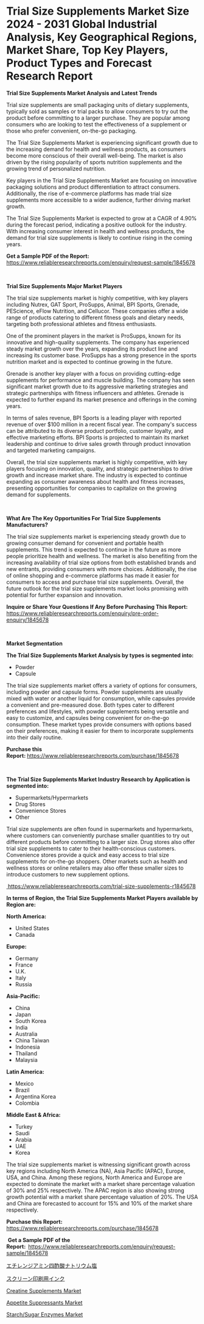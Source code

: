<p><h1>Trial Size Supplements Market Size 2024 - 2031 Global Industrial Analysis, Key Geographical Regions, Market Share, Top Key Players, Product Types and Forecast Research Report</h1></p><p><strong>Trial Size Supplements Market Analysis and Latest Trends</strong></p>
<p><p>Trial size supplements are small packaging units of dietary supplements, typically sold as samples or trial packs to allow consumers to try out the product before committing to a larger purchase. They are popular among consumers who are looking to test the effectiveness of a supplement or those who prefer convenient, on-the-go packaging.</p><p>The Trial Size Supplements Market is experiencing significant growth due to the increasing demand for health and wellness products, as consumers become more conscious of their overall well-being. The market is also driven by the rising popularity of sports nutrition supplements and the growing trend of personalized nutrition.</p><p>Key players in the Trial Size Supplements Market are focusing on innovative packaging solutions and product differentiation to attract consumers. Additionally, the rise of e-commerce platforms has made trial size supplements more accessible to a wider audience, further driving market growth.</p><p>The Trial Size Supplements Market is expected to grow at a CAGR of 4.90% during the forecast period, indicating a positive outlook for the industry. With increasing consumer interest in health and wellness products, the demand for trial size supplements is likely to continue rising in the coming years.</p></p>
<p><strong>Get a Sample PDF of the Report:&nbsp;</strong> <a href="https://www.reliableresearchreports.com/enquiry/request-sample/1845678">https://www.reliableresearchreports.com/enquiry/request-sample/1845678</a></p>
<p>&nbsp;</p>
<p><strong>Trial Size Supplements Major Market Players</strong></p>
<p><p>The trial size supplements market is highly competitive, with key players including Nutrex, GAT Sport, ProSupps, Animal, BPI Sports, Grenade, PEScience, eFlow Nutrition, and Cellucor. These companies offer a wide range of products catering to different fitness goals and dietary needs, targeting both professional athletes and fitness enthusiasts.</p><p>One of the prominent players in the market is ProSupps, known for its innovative and high-quality supplements. The company has experienced steady market growth over the years, expanding its product line and increasing its customer base. ProSupps has a strong presence in the sports nutrition market and is expected to continue growing in the future.</p><p>Grenade is another key player with a focus on providing cutting-edge supplements for performance and muscle building. The company has seen significant market growth due to its aggressive marketing strategies and strategic partnerships with fitness influencers and athletes. Grenade is expected to further expand its market presence and offerings in the coming years.</p><p>In terms of sales revenue, BPI Sports is a leading player with reported revenue of over $100 million in a recent fiscal year. The company's success can be attributed to its diverse product portfolio, customer loyalty, and effective marketing efforts. BPI Sports is projected to maintain its market leadership and continue to drive sales growth through product innovation and targeted marketing campaigns.</p><p>Overall, the trial size supplements market is highly competitive, with key players focusing on innovation, quality, and strategic partnerships to drive growth and increase market share. The industry is expected to continue expanding as consumer awareness about health and fitness increases, presenting opportunities for companies to capitalize on the growing demand for supplements.</p></p>
<p>&nbsp;</p>
<p><strong>What Are The Key Opportunities For Trial Size Supplements Manufacturers?</strong></p>
<p><p>The trial size supplements market is experiencing steady growth due to growing consumer demand for convenient and portable health supplements. This trend is expected to continue in the future as more people prioritize health and wellness. The market is also benefiting from the increasing availability of trial size options from both established brands and new entrants, providing consumers with more choices. Additionally, the rise of online shopping and e-commerce platforms has made it easier for consumers to access and purchase trial size supplements. Overall, the future outlook for the trial size supplements market looks promising with potential for further expansion and innovation.</p></p>
<p><strong>Inquire or Share Your Questions If Any Before Purchasing This Report:</strong> <a href="https://www.reliableresearchreports.com/enquiry/pre-order-enquiry/1845678">https://www.reliableresearchreports.com/enquiry/pre-order-enquiry/1845678</a></p>
<p>&nbsp;</p>
<p><strong>Market Segmentation</strong></p>
<p><strong>The Trial Size Supplements Market Analysis by types is segmented into:</strong></p>
<p><ul><li>Powder</li><li>Capsule</li></ul></p>
<p><p>The trial size supplements market offers a variety of options for consumers, including powder and capsule forms. Powder supplements are usually mixed with water or another liquid for consumption, while capsules provide a convenient and pre-measured dose. Both types cater to different preferences and lifestyles, with powder supplements being versatile and easy to customize, and capsules being convenient for on-the-go consumption. These market types provide consumers with options based on their preferences, making it easier for them to incorporate supplements into their daily routine.</p></p>
<p><strong>Purchase this Report:&nbsp;</strong><a href="https://www.reliableresearchreports.com/purchase/1845678">https://www.reliableresearchreports.com/purchase/1845678</a></p>
<p>&nbsp;</p>
<p><strong>The Trial Size Supplements Market Industry Research by Application is segmented into:</strong></p>
<p><ul><li>Supermarkets/Hypermarkets</li><li>Drug Stores</li><li>Convenience Stores</li><li>Other</li></ul></p>
<p><p>Trial size supplements are often found in supermarkets and hypermarkets, where customers can conveniently purchase smaller quantities to try out different products before committing to a larger size. Drug stores also offer trial size supplements to cater to their health-conscious customers. Convenience stores provide a quick and easy access to trial size supplements for on-the-go shoppers. Other markets such as health and wellness stores or online retailers may also offer these smaller sizes to introduce customers to new supplement options.</p></p>
<p><a href="https://www.reliableresearchreports.com/trial-size-supplements-r1845678">&nbsp;https://www.reliableresearchreports.com/trial-size-supplements-r1845678</a></p>
<p><strong>In terms of Region, the Trial Size Supplements Market Players available by Region are:</strong></p>
<p>
    <p> <strong> North America: </strong>
        <ul>
            <li>United States</li>
            <li>Canada</li>
        </ul>
        </p> 
    <p> <strong> Europe: </strong>
        <ul>
            <li>Germany</li>
            <li>France</li>
            <li>U.K.</li>
            <li>Italy</li>
            <li>Russia</li>
        </ul>
        </p> 
    <p> <strong> Asia-Pacific: </strong>
        <ul>
            <li>China</li>
            <li>Japan</li>
            <li>South Korea</li>
            <li>India</li>
            <li>Australia</li>
            <li>China Taiwan</li>
            <li>Indonesia</li>
            <li>Thailand</li>
            <li>Malaysia</li>
        </ul>
        </p> 
    <p> <strong> Latin America: </strong>
        <ul>
            <li>Mexico</li>
            <li>Brazil</li>
            <li>Argentina Korea</li>
            <li>Colombia</li>
        </ul>
        </p> 
    <p> <strong> Middle East & Africa: </strong>
        <ul>
            <li>Turkey</li>
            <li>Saudi</li>
            <li>Arabia</li>
            <li>UAE</li>
            <li>Korea</li>
        </ul>
    </p>
    </p>
<p><p>The trial size supplements market is witnessing significant growth across key regions including North America (NA), Asia Pacific (APAC), Europe, USA, and China. Among these regions, North America and Europe are expected to dominate the market with a market share percentage valuation of 30% and 25% respectively. The APAC region is also showing strong growth potential with a market share percentage valuation of 20%. The USA and China are forecasted to account for 15% and 10% of the market share respectively.</p></p>
<p><strong>Purchase this Report: </strong><a href="https://www.reliableresearchreports.com/purchase/1845678">https://www.reliableresearchreports.com/purchase/1845678</a></p>
<p>&nbsp;<strong>Get a Sample PDF of the Report:&nbsp;&nbsp;</strong><a href="https://www.reliableresearchreports.com/enquiry/request-sample/1845678">https://www.reliableresearchreports.com/enquiry/request-sample/1845678</a></p>
<p><strong></strong></p>
<p><p><a href="https://github.com/KaydenJohns1964/Market-Research-Report-List-1/blob/main/169678258179.md">エチレンジアミン四酢酸ナトリウム塩</a></p><p><a href="https://github.com/decker5351/Market-Research-Report-List-1/blob/main/146607858180.md">スクリーン印刷用インク</a></p><p><a href="https://github.com/maudAbbott7/Market-Research-Report-List-1/blob/main/creatine-supplements-market.md">Creatine Supplements Market</a></p><p><a href="https://github.com/mancsybtousav/Market-Research-Report-List-2/blob/main/appetite-suppressants-market.md">Appetite Suppressants Market</a></p><p><a href="https://www.linkedin.com/pulse/starchsugar-enzymes-market-report-reveals-latest-trends-quioe">Starch/Sugar Enzymes Market</a></p></p>
